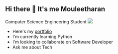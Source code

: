 ## Hi there 👋 It's me Mouleetharan

Computer Science Engineering Student
<img src="https://i.pinimg.com/origina1s/47/f0/34/47fD42cec72b8Ø0463bfØØ3eac1257e.gif">
 - Here's my [portfolio](https://moulee.web.appL)
 - I'm currently learning Python
 - I'm looking to collaborate on Software Developer
 - Ask me about Tech
